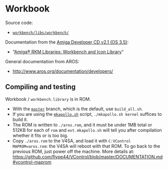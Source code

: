 # Workbook

Source code:

- [`workbench/libs/workbench/`](https://github.com/ApolloTeam-dev/AROS/tree/master/workbench/libs/workbench)

Documentation from the [Amiga Developer CD v2.1 (OS 3.5)](http://amigadev.elowar.com/):

- “[Amiga® RKM Libraries: Workbench and Icon Library](http://amigadev.elowar.com/read/ADCD_2.1/Libraries_Manual_guide/node0237.html)”

General documentation from AROS:

- http://www.aros.org/documentation/developers/

## Compiling and testing
Workbook / `workbench.library` is in ROM.

- With the [`master`](https://github.com/ApolloTeam-dev/AROS) branch, which is the default, use `build_all.sh`.
- If you are using the [`mkapollo.sh`](https://github.com/ApolloTeam-dev/AROS/blob/master/mkapollo.sh) script, `./mkapollo.sh kernel` suffices to build it.
- The ROM is written to `./aros.rom`, and it must be under 1MB total or 512KB for each of `rom` and `ext`. `mkapollo.sh` will tell you after compilation whether it fits or is too big.
- Copy `./aros.rom` to the V4SA, and load it with `C:VControl MAPROM=aros.rom`: the V4SA will reboot with that ROM. To go back to the previous ROM, just power off the machine. More details at: https://github.com/flype44/VControl/blob/master/DOCUMENTATION.md#vcontrol-maprom
